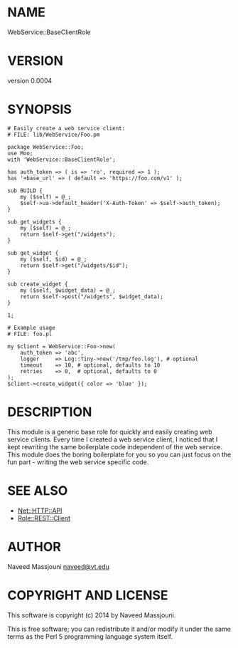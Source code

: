 # NAME

WebService::BaseClientRole

# VERSION

version 0.0004

# SYNOPSIS

    # Easily create a web service client:
    # FILE: lib/WebService/Foo.pm

    package WebService::Foo;
    use Moo;
    with 'WebService::BaseClientRole';

    has auth_token => ( is => 'ro', required => 1 );
    has '+base_url' => ( default => 'https://foo.com/v1' );

    sub BUILD {
        my ($self) = @_;
        $self->ua->default_header('X-Auth-Token' => $self->auth_token);
    }

    sub get_widgets {
        my ($self) = @_;
        return $self->get("/widgets");
    }

    sub get_widget {
        my ($self, $id) = @_;
        return $self->get("/widgets/$id");
    }

    sub create_widget {
        my ($self, $widget_data) = @_;
        return $self->post("/widgets", $widget_data);
    }

    1;

    # Example usage
    # FILE: foo.pl

    my $client = WebService::Foo->new(
        auth_token => 'abc',
        logger     => Log::Tiny->new('/tmp/foo.log'), # optional
        timeout    => 10, # optional, defaults to 10
        retries    => 0,  # optional, defaults to 0
    );
    $client->create_widget({ color => 'blue' });

# DESCRIPTION

This module is a generic base role for quickly and easily creating web service
clients.
Every time I created a web service client, I noticed that I kept rewriting the
same boilerplate code independent of the web service.
This module does the boring boilerplate for you so you can just focus on
the fun part - writing the web service specific code.

# SEE ALSO

- [Net::HTTP::API](http://search.cpan.org/perldoc?Net::HTTP::API)
- [Role::REST::Client](http://search.cpan.org/perldoc?Role::REST::Client)

# AUTHOR

Naveed Massjouni <naveed@vt.edu>

# COPYRIGHT AND LICENSE

This software is copyright (c) 2014 by Naveed Massjouni.

This is free software; you can redistribute it and/or modify it under
the same terms as the Perl 5 programming language system itself.

